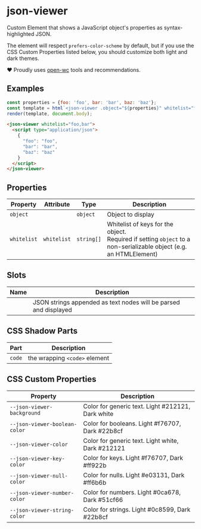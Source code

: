 # json-viewer

Custom Element that shows a JavaScript object's properties as syntax-highlighted JSON.

The element will respect `prefers-color-scheme` by default, but if you use the
CSS Custom Properties listed below, you should customize both light and dark themes.

❤️ Proudly uses [open-wc](https://open-wc.org) tools and recommendations.

## Examples

```javascript
const properties = {foo: 'foo', bar: 'bar', baz: 'baz'};
const template = html`<json-viewer .object="${properties}" whitelist="foo,bar"></json-viewer>`;
render(template, document.body);
```

```html
<json-viewer whitelist="foo,bar">
  <script type="application/json">
    {
      "foo": "foo",
      "bar": "bar",
      "baz": "baz"
    }
  </script>
</json-viewer>
```

## Properties

| Property    | Attribute   | Type       | Description                                      |
|-------------|-------------|------------|--------------------------------------------------|
| `object`    |             | `object`   | Object to display                                |
| `whitelist` | `whitelist` | `string[]` | Whitelist of keys for the object.<br />Required if setting `object` to a non-serializable object (e.g. an HTMLElement) |

## Slots

| Name | Description                                      |
|------|--------------------------------------------------|
|      | JSON strings appended as text nodes will be parsed and displayed |

## CSS Shadow Parts

| Part   | Description                   |
|--------|-------------------------------|
| `code` | the wrapping `<code>` element |

## CSS Custom Properties

| Property                      | Description                                      |
|-------------------------------|--------------------------------------------------|
| `--json-viewer-background`    | Color for generic text. Light #212121, Dark white |
| `--json-viewer-boolean-color` | Color for booleans. Light #f76707, Dark #22b8cf  |
| `--json-viewer-color`         | Color for generic text. Light white, Dark #212121 |
| `--json-viewer-key-color`     | Color for keys. Light #f76707, Dark #ff922b      |
| `--json-viewer-null-color`    | Color for nulls. Light #e03131, Dark #ff6b6b     |
| `--json-viewer-number-color`  | Color for numbers. Light #0ca678, Dark #51cf66   |
| `--json-viewer-string-color`  | Color for strings. Light #0c8599, Dark #22b8cf   |
